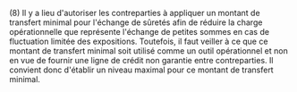 (8) Il y a lieu d'autoriser les contreparties à appliquer un montant de transfert minimal pour l'échange de sûretés afin de réduire la charge opérationnelle que représente l'échange de petites sommes en cas de fluctuation limitée des expositions. Toutefois, il faut veiller à ce que ce montant de transfert minimal soit utilisé comme un outil opérationnel et non en vue de fournir une ligne de crédit non garantie entre contreparties. Il convient donc d'établir un niveau maximal pour ce montant de transfert minimal.